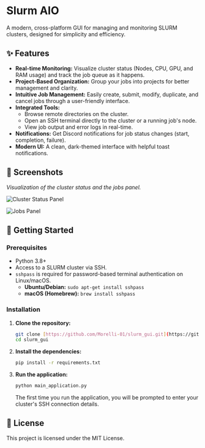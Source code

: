 # Slurm AIO

A modern, cross-platform GUI for managing and monitoring SLURM clusters, designed for simplicity and efficiency.

## ✨ Features

-   **Real-time Monitoring:** Visualize cluster status (Nodes, CPU, GPU, and RAM usage) and track the job queue as it happens.
-   **Project-Based Organization:** Group your jobs into projects for better management and clarity.
-   **Intuitive Job Management:** Easily create, submit, modify, duplicate, and cancel jobs through a user-friendly interface.
-   **Integrated Tools:**
    -   Browse remote directories on the cluster.
    -   Open an SSH terminal directly to the cluster or a running job's node.
    -   View job output and error logs in real-time.
-   **Notifications:** Get Discord notifications for job status changes (start, completion, failure).
-   **Modern UI:** A clean, dark-themed interface with helpful toast notifications.

## 📸 Screenshots

*Visualization of the cluster status and the jobs panel.*

![Cluster Status Panel]()

![Jobs Panel]()

## 🚀 Getting Started

### Prerequisites

-   Python 3.8+
-   Access to a SLURM cluster via SSH.
-   `sshpass` is required for password-based terminal authentication on Linux/macOS.
    -   **Ubuntu/Debian:** `sudo apt-get install sshpass`
    -   **macOS (Homebrew):** `brew install sshpass`

### Installation

1.  **Clone the repository:**
    ```sh
    git clone [https://github.com/Morelli-01/slurm_gui.git](https://github.com/Morelli-01/slurm_gui.git)
    cd slurm_gui
    ```

2.  **Install the dependencies:**
    ```sh
    pip install -r requirements.txt
    ```

3.  **Run the application:**
    ```sh
    python main_application.py
    ```
    The first time you run the application, you will be prompted to enter your cluster's SSH connection details.

## 📄 License

This project is licensed under the MIT License.